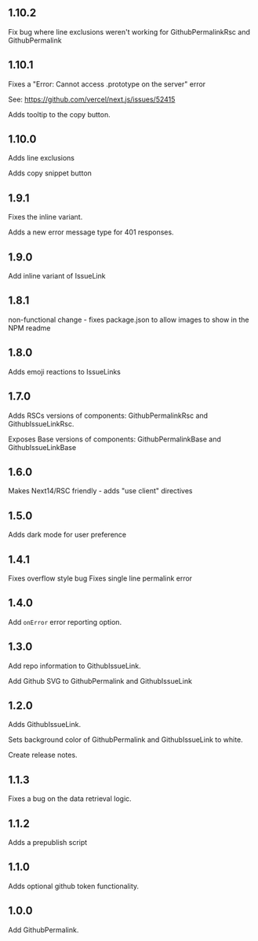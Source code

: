 
## 1.10.2 

Fix bug where line exclusions weren't working for GithubPermalinkRsc and GithubPermalink

## 1.10.1

Fixes a "Error: Cannot access .prototype on the server" error 

See: https://github.com/vercel/next.js/issues/52415

Adds tooltip to the copy button.

## 1.10.0 

Adds line exclusions

Adds copy snippet button 

## 1.9.1

Fixes the inline variant. 

Adds a new error message type for 401 responses.

## 1.9.0

Add inline variant of IssueLink


## 1.8.1

non-functional change - fixes package.json to allow images to show in the NPM readme

## 1.8.0 

Adds emoji reactions to IssueLinks

## 1.7.0 

Adds RSCs versions of components: GithubPermalinkRsc and GithubIssueLinkRsc. 

Exposes Base versions of components: GithubPermalinkBase and GithubIssueLinkBase 

## 1.6.0 

Makes Next14/RSC friendly - adds "use client" directives 

## 1.5.0

Adds dark mode for user preference

## 1.4.1

Fixes overflow style bug
Fixes single line permalink error


## 1.4.0 

Add `onError` error reporting option.

## 1.3.0 

Add repo information to GithubIssueLink. 

Add Github SVG to GithubPermalink and GithubIssueLink

## 1.2.0 

Adds GithubIssueLink. 

Sets background color of GithubPermalink and GithubIssueLink to white. 

Create release notes. 


## 1.1.3

Fixes a bug on the data retrieval logic. 

## 1.1.2

Adds a prepublish script 

## 1.1.0

Adds optional github token functionality. 

## 1.0.0

Add GithubPermalink.






